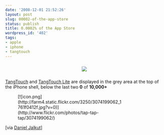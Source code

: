 ```yaml
---
date: '2008-12-01 21:52:26'
layout: post
slug: 00002-of-the-app-store
status: publish
title: 0.0002% of the App Store
wordpress_id: '402'
tags:
- apple
- iphone
- tangtouch
---
```


<div style="font-size: 4em; padding: 10px; text-align:center; margin-left: auto; margin-right: auto, max-width:768px">
<img src="#{ site.img_base_url }images/2008-10-24-tangtouch-icon.png">
</div>

[TangTouch][tangtouch] and [TangTouch Lite][tangtouch-lite] are displayed in the grey area at the top of the iPhone shell, below the last two __0__  of __10,000+__

<figure style="max-width: 333px">
[![icon.png](http://farm4.static.flickr.com/3250/3074199062_1761f0412f.jpg?v=0)](http://www.flickr.com/photos/tap-tap-tap/3074199062/)
</figure>

[via [Daniel Jalkut][jalkut]]

[tangtouch]: http://phobos.apple.com/WebObjects/MZStore.woa/wa/viewSoftware?id=292658907&mt;=8
[tangtouch-lite]: http://phobos.apple.com/WebObjects/MZStore.woa/wa/viewSoftware?id=292657700&mt;=8
[jalkut]: http://www.red-sweater.com/blog/648/10000-apps


